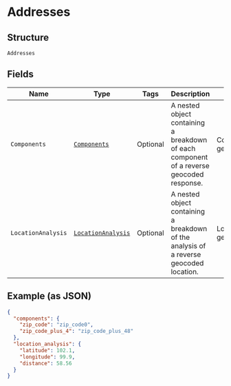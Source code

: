 
# Addresses

## Structure

`Addresses`

## Fields

| Name | Type | Tags | Description | Getter | Setter |
|  --- | --- | --- | --- | --- | --- |
| `Components` | [`Components`](../../doc/models/components.md) | Optional | A nested object containing a breakdown of each component of a reverse geocoded response. | Components getComponents() | setComponents(Components components) |
| `LocationAnalysis` | [`LocationAnalysis`](../../doc/models/location-analysis.md) | Optional | A nested object containing a breakdown of the analysis of a reverse geocoded location. | LocationAnalysis getLocationAnalysis() | setLocationAnalysis(LocationAnalysis locationAnalysis) |

## Example (as JSON)

```json
{
  "components": {
    "zip_code": "zip_code0",
    "zip_code_plus_4": "zip_code_plus_48"
  },
  "location_analysis": {
    "latitude": 102.1,
    "longitude": 99.9,
    "distance": 58.56
  }
}
```


